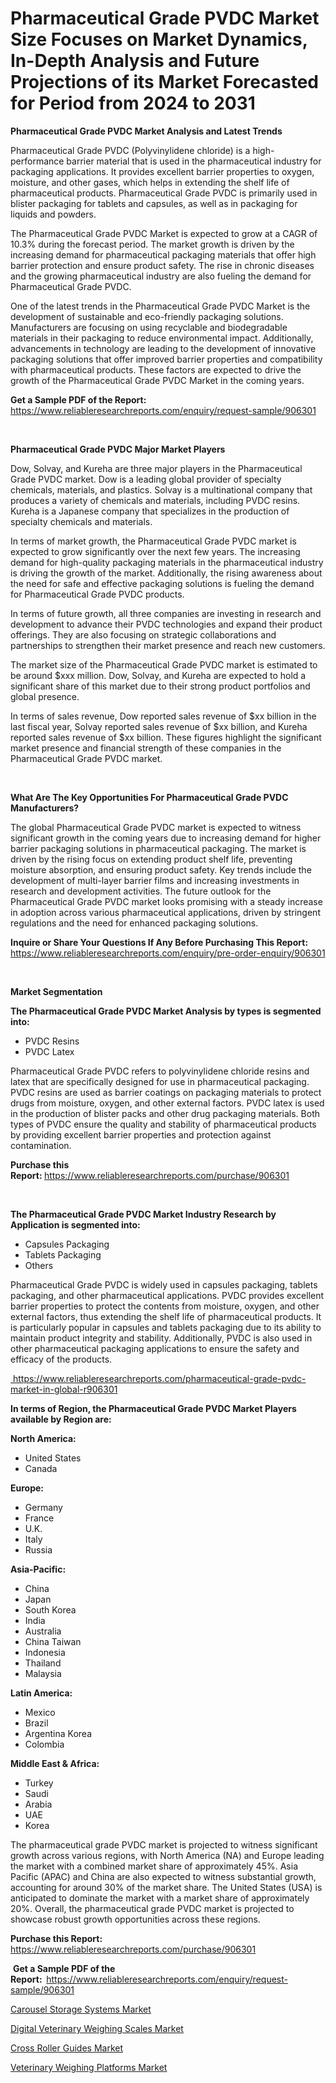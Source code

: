<p><h1>Pharmaceutical Grade PVDC Market Size Focuses on Market Dynamics, In-Depth Analysis and Future Projections of its Market Forecasted for Period from 2024 to 2031</h1></p><p><strong>Pharmaceutical Grade PVDC Market Analysis and Latest Trends</strong></p>
<p><p>Pharmaceutical Grade PVDC (Polyvinylidene chloride) is a high-performance barrier material that is used in the pharmaceutical industry for packaging applications. It provides excellent barrier properties to oxygen, moisture, and other gases, which helps in extending the shelf life of pharmaceutical products. Pharmaceutical Grade PVDC is primarily used in blister packaging for tablets and capsules, as well as in packaging for liquids and powders.</p><p>The Pharmaceutical Grade PVDC Market is expected to grow at a CAGR of 10.3% during the forecast period. The market growth is driven by the increasing demand for pharmaceutical packaging materials that offer high barrier protection and ensure product safety. The rise in chronic diseases and the growing pharmaceutical industry are also fueling the demand for Pharmaceutical Grade PVDC.</p><p>One of the latest trends in the Pharmaceutical Grade PVDC Market is the development of sustainable and eco-friendly packaging solutions. Manufacturers are focusing on using recyclable and biodegradable materials in their packaging to reduce environmental impact. Additionally, advancements in technology are leading to the development of innovative packaging solutions that offer improved barrier properties and compatibility with pharmaceutical products. These factors are expected to drive the growth of the Pharmaceutical Grade PVDC Market in the coming years.</p></p>
<p><strong>Get a Sample PDF of the Report:&nbsp;</strong> <a href="https://www.reliableresearchreports.com/enquiry/request-sample/906301">https://www.reliableresearchreports.com/enquiry/request-sample/906301</a></p>
<p>&nbsp;</p>
<p><strong>Pharmaceutical Grade PVDC Major Market Players</strong></p>
<p><p>Dow, Solvay, and Kureha are three major players in the Pharmaceutical Grade PVDC market. Dow is a leading global provider of specialty chemicals, materials, and plastics. Solvay is a multinational company that produces a variety of chemicals and materials, including PVDC resins. Kureha is a Japanese company that specializes in the production of specialty chemicals and materials.</p><p>In terms of market growth, the Pharmaceutical Grade PVDC market is expected to grow significantly over the next few years. The increasing demand for high-quality packaging materials in the pharmaceutical industry is driving the growth of the market. Additionally, the rising awareness about the need for safe and effective packaging solutions is fueling the demand for Pharmaceutical Grade PVDC products.</p><p>In terms of future growth, all three companies are investing in research and development to advance their PVDC technologies and expand their product offerings. They are also focusing on strategic collaborations and partnerships to strengthen their market presence and reach new customers.</p><p>The market size of the Pharmaceutical Grade PVDC market is estimated to be around $xxx million. Dow, Solvay, and Kureha are expected to hold a significant share of this market due to their strong product portfolios and global presence.</p><p>In terms of sales revenue, Dow reported sales revenue of $xx billion in the last fiscal year, Solvay reported sales revenue of $xx billion, and Kureha reported sales revenue of $xx billion. These figures highlight the significant market presence and financial strength of these companies in the Pharmaceutical Grade PVDC market.</p></p>
<p>&nbsp;</p>
<p><strong>What Are The Key Opportunities For Pharmaceutical Grade PVDC Manufacturers?</strong></p>
<p><p>The global Pharmaceutical Grade PVDC market is expected to witness significant growth in the coming years due to increasing demand for higher barrier packaging solutions in pharmaceutical packaging. The market is driven by the rising focus on extending product shelf life, preventing moisture absorption, and ensuring product safety. Key trends include the development of multi-layer barrier films and increasing investments in research and development activities. The future outlook for the Pharmaceutical Grade PVDC market looks promising with a steady increase in adoption across various pharmaceutical applications, driven by stringent regulations and the need for enhanced packaging solutions.</p></p>
<p><strong>Inquire or Share Your Questions If Any Before Purchasing This Report:</strong> <a href="https://www.reliableresearchreports.com/enquiry/pre-order-enquiry/906301">https://www.reliableresearchreports.com/enquiry/pre-order-enquiry/906301</a></p>
<p>&nbsp;</p>
<p><strong>Market Segmentation</strong></p>
<p><strong>The Pharmaceutical Grade PVDC Market Analysis by types is segmented into:</strong></p>
<p><ul><li>PVDC Resins</li><li>PVDC Latex</li></ul></p>
<p><p>Pharmaceutical Grade PVDC refers to polyvinylidene chloride resins and latex that are specifically designed for use in pharmaceutical packaging. PVDC resins are used as barrier coatings on packaging materials to protect drugs from moisture, oxygen, and other external factors. PVDC latex is used in the production of blister packs and other drug packaging materials. Both types of PVDC ensure the quality and stability of pharmaceutical products by providing excellent barrier properties and protection against contamination.</p></p>
<p><strong>Purchase this Report:&nbsp;</strong><a href="https://www.reliableresearchreports.com/purchase/906301">https://www.reliableresearchreports.com/purchase/906301</a></p>
<p>&nbsp;</p>
<p><strong>The Pharmaceutical Grade PVDC Market Industry Research by Application is segmented into:</strong></p>
<p><ul><li>Capsules Packaging</li><li>Tablets Packaging</li><li>Others</li></ul></p>
<p><p>Pharmaceutical Grade PVDC is widely used in capsules packaging, tablets packaging, and other pharmaceutical applications. PVDC provides excellent barrier properties to protect the contents from moisture, oxygen, and other external factors, thus extending the shelf life of pharmaceutical products. It is particularly popular in capsules and tablets packaging due to its ability to maintain product integrity and stability. Additionally, PVDC is also used in other pharmaceutical packaging applications to ensure the safety and efficacy of the products.</p></p>
<p><a href="https://www.reliableresearchreports.com/pharmaceutical-grade-pvdc-market-in-global-r906301">&nbsp;https://www.reliableresearchreports.com/pharmaceutical-grade-pvdc-market-in-global-r906301</a></p>
<p><strong>In terms of Region, the Pharmaceutical Grade PVDC Market Players available by Region are:</strong></p>
<p>
    <p> <strong> North America: </strong>
        <ul>
            <li>United States</li>
            <li>Canada</li>
        </ul>
        </p> 
    <p> <strong> Europe: </strong>
        <ul>
            <li>Germany</li>
            <li>France</li>
            <li>U.K.</li>
            <li>Italy</li>
            <li>Russia</li>
        </ul>
        </p> 
    <p> <strong> Asia-Pacific: </strong>
        <ul>
            <li>China</li>
            <li>Japan</li>
            <li>South Korea</li>
            <li>India</li>
            <li>Australia</li>
            <li>China Taiwan</li>
            <li>Indonesia</li>
            <li>Thailand</li>
            <li>Malaysia</li>
        </ul>
        </p> 
    <p> <strong> Latin America: </strong>
        <ul>
            <li>Mexico</li>
            <li>Brazil</li>
            <li>Argentina Korea</li>
            <li>Colombia</li>
        </ul>
        </p> 
    <p> <strong> Middle East & Africa: </strong>
        <ul>
            <li>Turkey</li>
            <li>Saudi</li>
            <li>Arabia</li>
            <li>UAE</li>
            <li>Korea</li>
        </ul>
    </p>
    </p>
<p><p>The pharmaceutical grade PVDC market is projected to witness significant growth across various regions, with North America (NA) and Europe leading the market with a combined market share of approximately 45%. Asia Pacific (APAC) and China are also expected to witness substantial growth, accounting for around 30% of the market share. The United States (USA) is anticipated to dominate the market with a market share of approximately 20%. Overall, the pharmaceutical grade PVDC market is projected to showcase robust growth opportunities across these regions.</p></p>
<p><strong>Purchase this Report: </strong><a href="https://www.reliableresearchreports.com/purchase/906301">https://www.reliableresearchreports.com/purchase/906301</a></p>
<p>&nbsp;<strong>Get a Sample PDF of the Report:&nbsp;&nbsp;</strong><a href="https://www.reliableresearchreports.com/enquiry/request-sample/906301">https://www.reliableresearchreports.com/enquiry/request-sample/906301</a></p>
<p><strong></strong></p>
<p><p><a href="https://medium.com/@barbarakbess8920/global-carousel-storage-systems-market-size-is-expected-to-experience-a-cagr-of-6-5-4c9242f72823">Carousel Storage Systems Market</a></p><p><a href="https://github.com/ksleyeze/Market-Research-Report-List-1/blob/main/digital-veterinary-weighing-scales-market.md">Digital Veterinary Weighing Scales Market</a></p><p><a href="https://medium.com/@alyciaebert/insights-into-the-cross-roller-guides-market-market-players-market-size-geographical-regions-fce5e91606ec">Cross Roller Guides Market</a></p><p><a href="https://github.com/hlspriggs/Market-Research-Report-List-1/blob/main/veterinary-weighing-platforms-market.md">Veterinary Weighing Platforms Market</a></p></p>